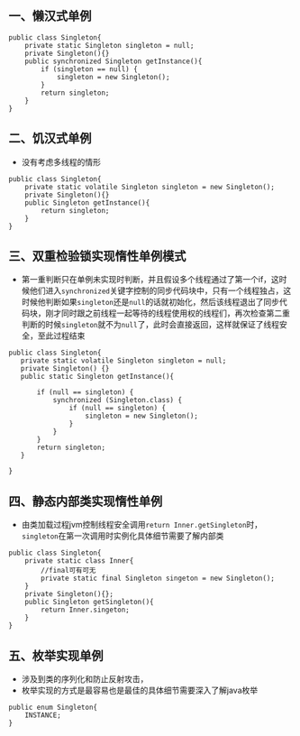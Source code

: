 ##	一、懒汉式单例
```
public class Singleton{
	private static Singleton singleton = null;
	private Singleton(){}
	public synchronized Singleton getInstance(){
		if (singleton == null) {
			singleton = new Singleton();
		}
		return singleton;
	}
}
```

## 二、饥汉式单例
* 没有考虑多线程的情形
```
public class Singleton{
	private static volatile Singleton singleton = new Singleton();
	private Singleton(){}
	public Singleton getInstance(){
		return singleton;
	}
}
```

 ## 三、双重检验锁实现惰性单例模式
 * 第一重判断只在单例未实现时判断，并且假设多个线程通过了第一个if，这时候他们进入`synchronized`关键字控制的同步代码块中，只有一个线程独占，这时候他判断如果`singleton`还是`null`的话就初始化，然后该线程退出了同步代码块，刚才同时跟之前线程一起等待的线程使用权的线程们，再次检查第二重判断的时候`singleton`就不为`null`了，此时会直接返回，这样就保证了线程安全，至此过程结束
 ```
public class Singleton{
	private static volatile Singleton singleton = null;
	private Singleton() {}
	public static Singleton getInstance(){
		
		if (null == singleton) {
			synchronized (Singleton.class) {
				if (null == singleton) {
					singleton = new Singleton();
				}
			}
		}
		return singleton;
	}
	
}
```

 ## 四、静态内部类实现惰性单例
 * 由类加载过程jvm控制线程安全调用`return Inner.getSingleton`时，`singleton`在第一次调用时实例化具体细节需要了解内部类
```
public class Singleton{
	private static class Inner{
		//final可有可无
		private static final Singleton singeton = new Singleton();
	}
	private Singleton(){};
	public Singleton getSingleton(){
		return Inner.singeton;
	}
}
```

 ## 五、枚举实现单例
* 涉及到类的序列化和防止反射攻击，
* 枚举实现的方式是最容易也是最佳的具体细节需要深入了解java枚举
```
public enum Singleton{
	INSTANCE;
}
```
